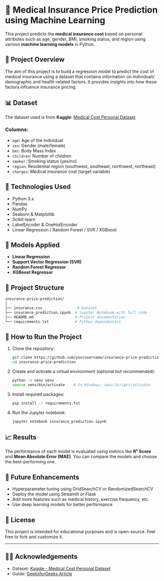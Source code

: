 
# 🏥 Medical Insurance Price Prediction using Machine Learning

This project predicts the **medical insurance cost** based on personal attributes such as age, gender, BMI, smoking status, and region using various **machine learning models** in Python.

## 📌 Project Overview

The aim of this project is to build a regression model to predict the cost of medical insurance using a dataset that contains information on individuals' demographic and health-related factors. It provides insights into how these factors influence insurance pricing.

## 📊 Dataset

The dataset used is from **Kaggle**: [Medical Cost Personal Dataset](https://www.kaggle.com/datasets/mirichoi0218/insurance)

### Columns:
- `age`: Age of the individual
- `sex`: Gender (male/female)
- `bmi`: Body Mass Index
- `children`: Number of children
- `smoker`: Smoking status (yes/no)
- `region`: Residential region (southwest, southeast, northwest, northeast)
- `charges`: Medical insurance cost (target variable)

## 🔧 Technologies Used

- Python 3.x
- Pandas
- NumPy
- Seaborn & Matplotlib
- Scikit-learn
- LabelEncoder & OneHotEncoder
- Linear Regression / Random Forest / SVR / XGBoost

## 🧠 Models Applied

- **Linear Regression**
- **Support Vector Regression (SVR)**
- **Random Forest Regressor**
- **XGBoost Regressor**

## 📁 Project Structure

```bash
insurance-price-prediction/
│
├── insurance.csv                # Dataset
├── insurance_prediction.ipynb  # Jupyter Notebook with full code
├── README.md                   # Project documentation
└── requirements.txt            # Python dependencies
```

## 🚀 How to Run the Project

1. Clone the repository:
   ```bash
   git clone https://github.com/yourusername/insurance-price-prediction.git
   cd insurance-price-prediction
   ```

2. Create and activate a virtual environment (optional but recommended):
   ```bash
   python -m venv venv
   source venv/bin/activate    # On Windows: venv\Scripts\activate
   ```

3. Install required packages:
   ```bash
   pip install -r requirements.txt
   ```

4. Run the Jupyter notebook:
   ```bash
   jupyter notebook insurance_prediction.ipynb
   ```

## 📈 Results

The performance of each model is evaluated using metrics like **R² Score** and **Mean Absolute Error (MAE)**. You can compare the models and choose the best-performing one.

## 🔮 Future Enhancements

- Hyperparameter tuning using GridSearchCV or RandomizedSearchCV
- Deploy the model using Streamlit or Flask
- Add more features such as medical history, exercise frequency, etc.
- Use deep learning models for better performance

## 🧾 License

This project is intended for educational purposes and is open-source. Feel free to fork and customize it.

---

## 🙋‍♂️ Acknowledgements

- Dataset: [Kaggle - Medical Cost Personal Dataset](https://www.kaggle.com/datasets/mirichoi0218/insurance)
- Guide: [GeeksforGeeks Article](https://www.geeksforgeeks.org/machine-learning/medical-insurance-price-prediction-using-machine-learning-python/)
